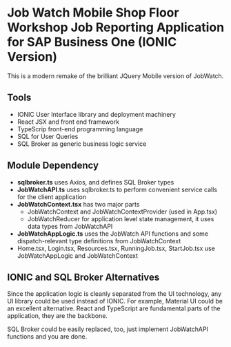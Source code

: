 # Job Watch Mobile Shop Floor Workshop Job Reporting Application for SAP Business One (IONIC Version)

This is a modern remake of the brilliant JQuery Mobile version of JobWatch.

## Tools
- IONIC User Interface library and deployment machinery
- React JSX and front end framework
- TypeScrip front-end programming language
- SQL for User Queries
- SQL Broker as generic business logic service

## Module Dependency
- **sqlbroker.ts** uses Axios, and defines SQL Broker types
- **JobWatchAPI.ts** uses sqlbroker.ts to perform convenient service calls for the client application
- **JobWatchContext.tsx** has two major parts
  - JobWatchContext and JobWatchContextProvider (used in App.tsx)
  - JobWatchReducer for application level state management, it uses data types from JobWatchAPI
- **JobWatchAppLogic.ts** uses the JobWatch API functions and some dispatch-relevant type definitions from JobWatchContext
- Home.tsx, Login.tsx, Resources.tsx, RunningJob.tsx, StartJob.tsx use JobWatchAppLogic and JobWatchContext

## IONIC and SQL Broker Alternatives
Since the application logic is cleanly separated from the UI technology, any UI library could be used instead of IONIC. For example, Material UI could be an excellent alternative.
React and TypeScript are fundamental parts of the application, they are the backbone.

SQL Broker could be easily replaced, too, just implement JobWatchAPI functions and you are done. 